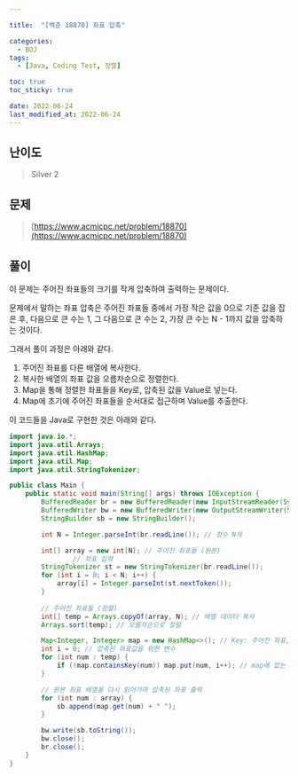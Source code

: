 ```yaml
---

title:  "[백준 18870] 좌표 압축"

categories:
  - BOJ
tags:
  - [Java, Coding Test, 정렬]

toc: true
toc_sticky: true

date: 2022-06-24
last_modified_at: 2022-06-24
---
```



## 난이도

> Silver 2

## 문제

> [https://www.acmicpc.net/problem/18870](https://www.acmicpc.net/problem/18870)

## 풀이

이 문제는 주어진 좌표들의 크기를 작게 압축하여 출력하는 문제이다.

문제에서 말하는 좌표 압축은 주어진 좌표들 중에서 가장 작은 값을 0으로 기준 값을 잡은 후, 다음으로 큰 수는 1, 그 다음으로 큰 수는 2, 가장 큰 수는 N - 1까지 값을 압축하는 것이다.

그래서 풀이 과정은 아래와 같다.

1. 주어진 좌표를 다른 배열에 복사한다.
2. 복사한 배열의 좌표 값을 오름차순으로 정렬한다.
3. Map을 통해 정렬한 좌표들을 Key로, 압축된 값을 Value로 넣는다.
4. Map에 초기에 주어진 좌표들을 순서대로 접근하며 Value를 추출한다.

이 코드들을 Java로 구현한 것은 아래와 같다. 

```java
import java.io.*;
import java.util.Arrays;
import java.util.HashMap;
import java.util.Map;
import java.util.StringTokenizer;

public class Main {
    public static void main(String[] args) throws IOException {
        BufferedReader br = new BufferedReader(new InputStreamReader(System.in));
        BufferedWriter bw = new BufferedWriter(new OutputStreamWriter(System.out));
        StringBuilder sb = new StringBuilder();

        int N = Integer.parseInt(br.readLine()); // 정수 N개

        int[] array = new int[N]; // 주어진 좌표들 (원본)
				// 좌표 입력
        StringTokenizer st = new StringTokenizer(br.readLine());
        for (int i = 0; i < N; i++) {
            array[i] = Integer.parseInt(st.nextToken());
        }
				
      	// 주어진 좌표들 (정렬)
        int[] temp = Arrays.copyOf(array, N); // 배열 데이터 복사
        Arrays.sort(temp); // 오름차순으로 정렬

        Map<Integer, Integer> map = new HashMap<>(); // Key: 주어진 좌표, Value: 압축된 좌표 
        int i = 0; // 압축된 좌표값을 위한 변수
        for (int num : temp) {
            if (!map.containsKey(num)) map.put(num, i++); // map에 없는 좌표면 추가하고 압축 좌표 값++
        }

      	// 원본 좌표 배열을 다시 읽어가며 압축된 좌표 출력
        for (int num : array) {
            sb.append(map.get(num) + " ");
        }

        bw.write(sb.toString());
        bw.close();
        br.close();
    }
}
```
